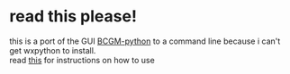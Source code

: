 # read this please!
this is a port of the GUI [BCGM-python](https://github.com/fieryhenry/BCGM-Python) to a command line because i can't get wxpython to install.  
read [this](https://github.com/fieryhenry/BCGM-Python) for instructions on how to use
